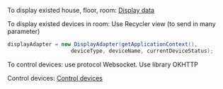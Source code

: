 To display existed house, floor, room: [Display data](https://github.com/TranPhucVinh/Android/tree/master/PROJECTS/Display%20data)

To display existed devices in room: Use Recycler view (to send in many parameter)

```java
displayAdapter = new DisplayAdapter(getApplicationContext(),
                    deviceType, deviceName, currentDeviceStatus);
```

To control devices: use protocol Websocket. Use library OKHTTP

Control devices: [Control devices](https://github.com/TranPhucVinh/Android/tree/master/PROJECTS/Control%20devices)

